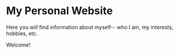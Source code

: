 # My Personal Website

Here you will find information about myself-- who I am, my interests, hobbies, etc.

Welcome!
